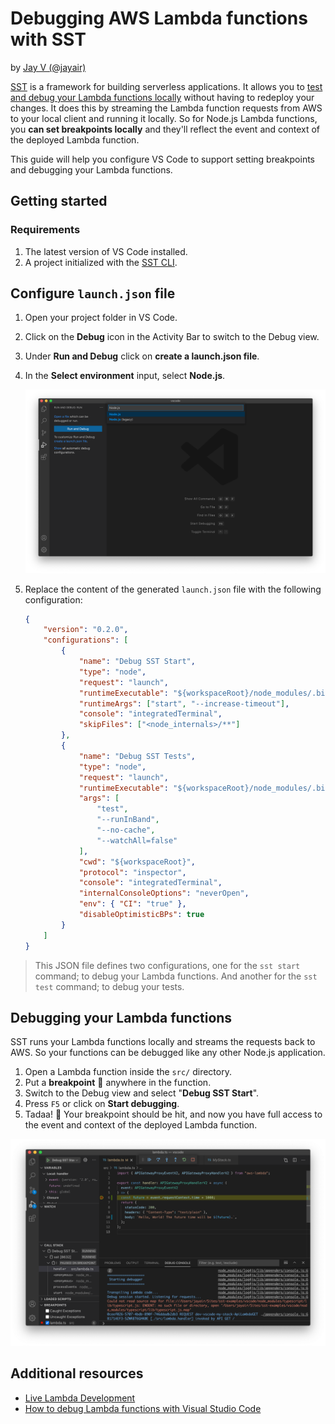 # Debugging AWS Lambda functions with SST

by [Jay V (@jayair)](https://github.com/jayair)

[SST](https://github.com/serverless-stack/serverless-stack) is a framework for
building serverless applications. It allows you to
[test and debug your Lambda functions locally](https://docs.serverless-stack.com/live-lambda-development)
without having to redeploy your changes. It does this by streaming the Lambda
function requests from AWS to your local client and running it locally. So for
Node.js Lambda functions, you **can set breakpoints locally** and they'll
reflect the event and context of the deployed Lambda function.

This guide will help you configure VS Code to support setting breakpoints and
debugging your Lambda functions.

## Getting started

### Requirements

1. The latest version of VS Code installed.
2. A project initialized with the
   [SST CLI](https://docs.serverless-stack.com/installation).

## Configure `launch.json` file

1. Open your project folder in VS Code.
2. Click on the **Debug** icon in the Activity Bar to switch to the Debug view.
3. Under **Run and Debug** click on **create a launch.json file**.
4. In the **Select environment** input, select **Node.js**.

    ![VS Code Debug view](./configure-launch.png)

5. Replace the content of the generated `launch.json` file with the following
   configuration:

    ```json
    {
    	"version": "0.2.0",
    	"configurations": [
    		{
    			"name": "Debug SST Start",
    			"type": "node",
    			"request": "launch",
    			"runtimeExecutable": "${workspaceRoot}/node_modules/.bin/sst",
    			"runtimeArgs": ["start", "--increase-timeout"],
    			"console": "integratedTerminal",
    			"skipFiles": ["<node_internals>/**"]
    		},
    		{
    			"name": "Debug SST Tests",
    			"type": "node",
    			"request": "launch",
    			"runtimeExecutable": "${workspaceRoot}/node_modules/.bin/sst",
    			"args": [
    				"test",
    				"--runInBand",
    				"--no-cache",
    				"--watchAll=false"
    			],
    			"cwd": "${workspaceRoot}",
    			"protocol": "inspector",
    			"console": "integratedTerminal",
    			"internalConsoleOptions": "neverOpen",
    			"env": { "CI": "true" },
    			"disableOptimisticBPs": true
    		}
    	]
    }
    ```

> This JSON file defines two configurations, one for the `sst start` command; to
> debug your Lambda functions. And another for the `sst test` command; to debug
> your tests.

## Debugging your Lambda functions

SST runs your Lambda functions locally and streams the requests back to AWS. So
your functions can be debugged like any other Node.js application.

1. Open a Lambda function inside the `src/` directory.
2. Put a **breakpoint** 🔴 anywhere in the function.
3. Switch to the Debug view and select "**Debug SST Start**".
4. Press `F5` or click on **Start debugging**.
5. Tadaa! 🎉 Your breakpoint should be hit, and now you have full access to the
   event and context of the deployed Lambda function.

![VS Code Debug session running](./debug-session.png)

## Additional resources

-   [Live Lambda Development](https://docs.serverless-stack.com/live-lambda-development)
-   [How to debug Lambda functions with Visual Studio Code](https://serverless-stack.com/examples/how-to-debug-lambda-functions-with-visual-studio-code.html)
